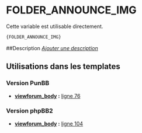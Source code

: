 # FOLDER_ANNOUNCE_IMG


Cette variable est utilisable directement.

```html
{FOLDER_ANNOUNCE_IMG}
```

##Description
[*Ajouter une description*](https://fa-tvars.appspot.com/var/FOLDER_ANNOUNCE_IMG)

## Utilisations dans les templates

### Version PunBB

* __[viewforum_body](../tpl/var/punbb/viewforum_body.md#readme) :__ [ligne 76](../tpl/src/punbb/viewforum_body.tpl#L76)

### Version phpBB2

* __[viewforum_body](../tpl/var/subsilver/viewforum_body.md#readme) :__ [ligne 104](../tpl/src/subsilver/viewforum_body.tpl#L104)